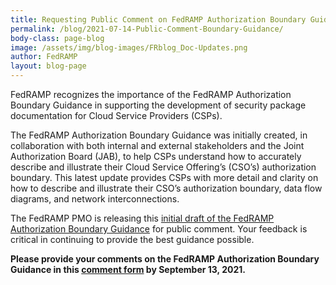 ```yaml
---
title: Requesting Public Comment on FedRAMP Authorization Boundary Guidance
permalink: /blog/2021-07-14-Public-Comment-Boundary-Guidance/
body-class: page-blog
image: /assets/img/blog-images/FRblog_Doc-Updates.png
author: FedRAMP
layout: blog-page
---
```

FedRAMP recognizes the importance of the FedRAMP Authorization Boundary Guidance in supporting the development of security package documentation for Cloud Service Providers (CSPs). 

The FedRAMP Authorization Boundary Guidance was initially created, in collaboration with both internal and external stakeholders and the Joint Authorization Board (JAB), to help CSPs understand how to accurately describe and illustrate their Cloud Service Offering’s (CSO’s) authorization boundary. This latest update provides CSPs with more detail and clarity on how to describe and illustrate their CSO’s authorization boundary, data flow diagrams, and network interconnections.  

The FedRAMP PMO is releasing this <a href="{{site.baseurl}}/assets/resources/documents/CSP_A_FedRAMP_Authorization_Boundary_Guidance_DRAFT.pdf" target="_blank">initial draft of the FedRAMP Authorization Boundary Guidance</a> for public comment. Your feedback is critical in continuing to provide the best guidance possible. 

<strong>Please provide your comments on the FedRAMP Authorization Boundary Guidance in this <a href="https://feedback.gsa.gov/jfe/form/SV_cAyjUjI42Shdx4y" target="_blank"> comment form</a> by September 13, 2021.</strong> 
